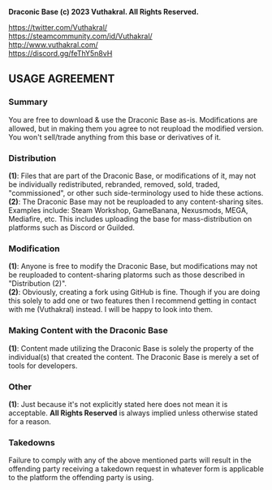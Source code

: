 <b>Draconic Base (c) 2023 Vuthakral. All Rights Reserved.</b>

https://twitter.com/Vuthakral/ <br>
https://steamcommunity.com/id/Vuthakral/ <br>
http://www.vuthakral.com/ <br>
https://discord.gg/feThY5n8vH <br>

<h2>USAGE AGREEMENT</h2>
<h3>Summary</h3>
You are free to download & use the Draconic Base as-is. Modifications are allowed, but in making them you agree to not reupload the modified version. You won't sell/trade anything from this base or derivatives of it.

<h3>Distribution</h3>
<b>(1)</b>: Files that are part of the Draconic Base, or modifications of it, may not be individually redistributed, rebranded, removed, sold, traded, "commissioned", or other such side-terminology used to hide these actions.<br>
<b>(2)</b>: The Draconic Base may not be reuploaded to any content-sharing sites. Examples include: Steam Workshop, GameBanana, Nexusmods, MEGA, Mediafire, etc. This includes uploading the base for mass-distribution on platforms such as Discord or Guilded.

<h3>Modification</h3>
<b>(1)</b>: Anyone is free to modify the Draconic Base, but modifications may not be reuploaded to content-sharing platorms such as those described in "Distribution (2)".<br>
<b>(2)</b>: Obviously, creating a fork using GitHub is fine. Though if you are doing this solely to add one or two features then I recommend getting in contact with me (Vuthakral) instead. I will be happy to look into them.

<h3>Making Content with the Draconic Base</h3>
<b>(1)</b>: Content made utilizing the Draconic Base is solely the property of the individual(s) that created the content. The Draconic Base is merely a set of tools for developers.<br>

<h3>Other</h3>
<b>(1)</b>: Just because it's not explicitly stated here does not mean it is acceptable. <b>All Rights Reserved</b> is always implied unless otherwise stated for a reason.

<h3>Takedowns</h3>
Failure to comply with any of the above mentioned parts will result in the offending party receiving a takedown request in whatever form is applicable to the platform the offending party is using.
